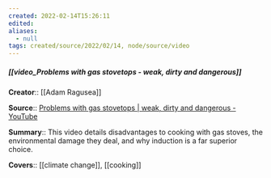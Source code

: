 ```yaml
---
created: 2022-02-14T15:26:11 
edited: 
aliases:
  - null
tags: created/source/2022/02/14, node/source/video
---
```


##### [[video_Problems with gas stovetops - weak, dirty and dangerous]]
**Creator**:: [[Adam Ragusea]]
 
**Source**:: [Problems with gas stovetops | weak, dirty and dangerous - YouTube](https://www.youtube.com/watch?v=CcAJ3_-Hou8&t=648s)

**Summary**:: This video details disadvantages to cooking with gas stoves, the environmental damage they deal, and why induction is a far superior choice. 

**Covers**:: [[climate change]], [[cooking]]